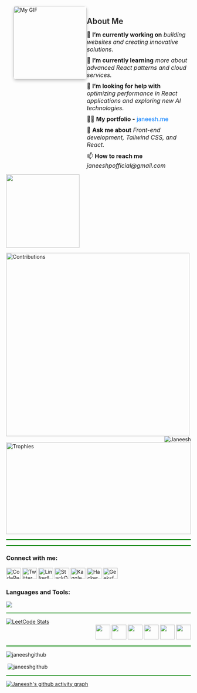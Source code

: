 <div style="display: flex; align-items: flex-start; justify-content: flex-end;">
  <img alt="My GIF" width="200" src="https://user-images.githubusercontent.com/74038190/212750996-938b257b-266c-45a7-9af7-655341c0f58b.gif" style="margin-left: 20px; border-radius: 8px; box-shadow: 0 4px 8px rgba(0,0,0,0.2);">
  <div style="max-width: calc(100% - 220px);">
    <h2 style="color: #333; font-weight: bold; margin-bottom: 10px;">About Me</h2>
    <ul style="list-style-type: none; padding-left: 0;">
      <li style="font-size: 16px; margin-bottom: 10px;">
        🔭 <b>I’m currently working on</b> <i>building websites and creating innovative solutions.</i>
      </li>
      <li style="font-size: 16px; margin-bottom: 10px;">
        🌱 <b>I’m currently learning</b> <i>more about advanced React patterns and cloud services.</i>
      </li>
      <li style="font-size: 16px; margin-bottom: 10px;">
        🤝 <b>I’m looking for help with</b> <i>optimizing performance in React applications and exploring new AI technologies.</i>
      </li>
      <li style="font-size: 16px; margin-bottom: 10px;">
        👨‍💻 <b>My portfolio -</b> <a href="https://janeesh.me" target="_blank" style="color: #007bff; text-decoration: none;">janeesh.me</a>
      </li>
      <li style="font-size: 16px; margin-bottom: 10px;">
        💬 <b>Ask me about</b> <i>Front-end development, Tailwind CSS, and React.</i>
      </li>
      <li style="font-size: 16px; margin-bottom: 10px;">
        📫 <b>How to reach me</b> <i>janeeshpofficial@gmail.com</i>
      </li>
    </ul>
  </div>
</div>
<img src="https://komarev.com/ghpvc/?username=janeeshgithub&color=blueviolet&style=plastic" width="200"></p>



<div>
  <img align="left" src="https://github-contributor-stats.vercel.app/api?username=janeeshgithub&limit=10&theme=tokyonight&combine_all_yearly_contributions=true"  height="500" alt="Contributions"/>
  <p><img align="right" src="https://github-readme-stats.vercel.app/api/top-langs?username=janeeshgithub&show_icons=true&locale=en&layout=compact&theme=blue-green" alt="Janeesh" />
  <img src="https://github-profile-trophy.vercel.app/?username=janeeshgithub&theme=matrix&no-frame=true&no-bg=false&margin-w=4" width="100%" height="250" alt="Trophies"/>
</div>


<hr style="height:2px;border-width:0;color:green;background-color:green">

<hr style="height:2px;border-width:0;color:green;background-color:green">

<h3 align="left">Connect with me:</h3>
<p align="left">
  <a href="https://codepen.io/janeesh-p" target="_blank"><img src="https://skillicons.dev/icons?i=codepen" alt="CodePen" height="30" width="40" /></a>
  <a href="https://twitter.com/janeeshofficial" target="_blank"><img src="https://skillicons.dev/icons?i=twitter" alt="Twitter" height="30" width="40" /></a>
  <a href="https://www.linkedin.com/in/janeesh-p-880963250/" target="_blank"><img src="https://skillicons.dev/icons?i=linkedin" alt="LinkedIn" height="30" width="40" /></a>
  <a href="https://stackoverflow.com/users/22829867" target="_blank"><img src="https://skillicons.dev/icons?i=stackoverflow" alt="StackOverflow" height="30" width="40" /></a>
  <a href="https://kaggle.com/janeeshp16" target="_blank"><img src="https://skillicons.dev/icons?i=kaggle" alt="Kaggle" height="30" width="40" /></a>
  <a href="https://www.hackerrank.com/janeeshpofficial" target="_blank"><img src="https://skillicons.dev/icons?i=hackerrank" alt="HackerRank" height="30" width="40" /></a>
  <a href="https://auth.geeksforgeeks.org/user/janeeshpoiaex" target="_blank"><img src="https://skillicons.dev/icons?i=geeksforgeeks" alt="GeeksforGeeks" height="30" width="40" /></a>
</p>
<h3 align="left">Languages and Tools:</h3>
<p align="left">
  <a href="https://skillicons.dev">
    <img src="https://skillicons.dev/icons?i=aws,bootstrap,c,cpp,css,express,git,html,java,js,mongodb,nodejs,python,react,flutter,next,tailwind,spring,django,php,mysql,firebase,postman,vscode,idea,atom,eclipse,github" />
  </a>
</p>
<hr style="height:2px;border-width:0;color:green;background-color:green">
 
 <a href="https://leetcode.com/janeeshpofficial/">
  <img src="https://leetcard.jacoblin.cool/janeeshpofficial?theme=dark&font=Fauna%20One&ext=heatmap" alt="LeetCode Stats" />
  </a> 
  <div align ="right">
     <img src="https://assets.leetcode.com/static_assets/marketing/2024-50.gif" width="40px"></img>
     <img src="https://assets.leetcode.com/static_assets/marketing/2024-100.gif" width="40px"></img>
    <img src="https://assets.leetcode.com/static_assets/others/SQLI.gif" width="40px"></img>
    <img src="https://leetcode.com/static/images/badges/2024/gif/2024-05.gif" width="40px"></img>
    <img src="https://leetcode.com/static/images/badges/2024/gif/2024-06.gif" width="40px"></img>
    <img src="https://leetcode.com/static/images/badges/2024/gif/2024-07.gif" width="40px"></img>
</div>
</div>

<hr style="height:2px;border-width:0;color:green;background-color:green">

<div>
<p><img align="center" src="https://github-readme-streak-stats.herokuapp.com/?user=janeeshgithub&theme=blue-green" alt="janeeshgithub" /></p>
<p>&nbsp;<img align="center" src="https://github-readme-stats.vercel.app/api?username=janeeshgithub&show_icons=true&locale=en&theme=blue-green" alt="janeeshgithub" /></p>
</div>
<hr style="height:2px;border-width:0;color:green;background-color:green">

[![Janeesh's github activity graph](https://github-readme-activity-graph.vercel.app/graph?username=janeeshgithub&bg_color=000000&title_color=538cc6&line=00cc00&point=538cc6&theme=github-compact)](https://github.com/janeeshgithub/github-readme-activity-graph)
